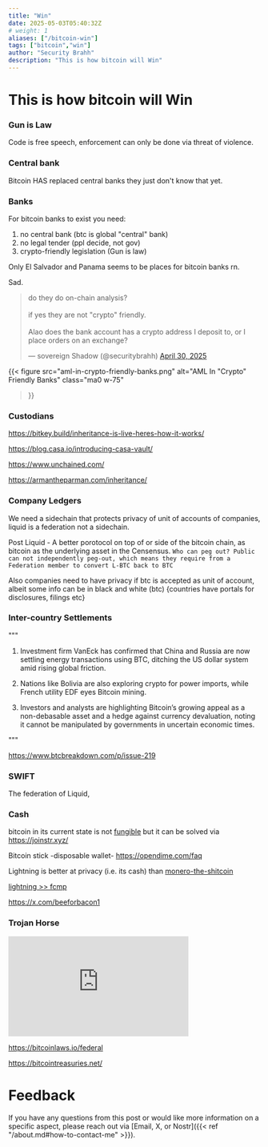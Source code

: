 ```yaml
---
title: "Win"
date: 2025-05-03T05:40:32Z
# weight: 1
aliases: ["/bitcoin-win"]
tags: ["bitcoin","win"]
author: "Security Brahh"
description: "This is how bitcoin will Win"
---
```


# This is how bitcoin will Win

### Gun is Law

Code is free speech, enforcement can only be done via threat of violence.

### Central bank

Bitcoin HAS replaced central banks they just don't know that yet.

### Banks

For bitcoin banks to exist you need: 

1. no central bank (btc is global "central" bank) 
2. no legal tender (ppl decide, not gov) 
3. crypto-friendly legislation (Gun is law)

Only El Salvador and Panama seems to be places for bitcoin banks rn.

Sad.

<blockquote class="twitter-tweet"><p lang="en" dir="ltr">do they do on-chain analysis?<br><br>if yes they are not &quot;crypto&quot; friendly. <br><br>Alao does the bank account has a crypto address I deposit to, or I place orders on an exchange?</p>&mdash; sovereign Shadow (@securitybrahh) <a href="https://twitter.com/securitybrahh/status/1917639990751944850?ref_src=twsrc%5Etfw">April 30, 2025</a></blockquote> <script async src="https://platform.twitter.com/widgets.js" charset="utf-8"></script>

{{< figure
  src="aml-in-crypto-friendly-banks.png"
  alt="AML In "Crypto" Friendly Banks"
  class="ma0 w-75"
>}}

### Custodians

https://bitkey.build/inheritance-is-live-heres-how-it-works/

https://blog.casa.io/introducing-casa-vault/

https://www.unchained.com/

https://armantheparman.com/inheritance/

### Company Ledgers

We need a sidechain that protects privacy of unit of accounts of companies, liquid is a federation not a sidechain.

Post Liquid - A better porotocol on top of or side of the bitcoin chain, as bitcoin as the underlying asset in the Censensus. 
`Who can peg out? Public can not independently peg-out, which means they require from a Federation member to convert L-BTC back to BTC`

Also companies need to have privacy if btc is accepted as unit of account, albeit some info can be in black and white (btc) {countries have portals for disclosures, filings etc} 

### Inter-country Settlements

"""

1. Investment firm VanEck has confirmed that China and Russia are now settling energy transactions using BTC, ditching the US dollar system amid rising global friction. 

2. Nations like Bolivia are also exploring crypto for power imports, while French utility EDF eyes Bitcoin mining. 

3. Investors and analysts are highlighting Bitcoin’s growing appeal as a non-debasable asset and a hedge against currency devaluation, noting it cannot be manipulated by governments in uncertain economic times.

"""

https://www.btcbreakdown.com/p/issue-219

### SWIFT

The federation of Liquid,

### Cash

bitcoin in its current state is not [fungible](https://sethforprivacy.com/posts/fungibility-graveyard/) but it can be solved via https://joinstr.xyz/

Bitcoin stick -disposable wallet- https://opendime.com/faq

Lightning is better at privacy (i.e. its cash) than [monero-the-shitcoin](https://letters.empiresec.co/p/monero-is-cash)

[lightning >> fcmp](https://primal.net/e/nevent1qqsvxmzxpty8yrgeevntw90xn2c2vlzguyerecg62fv3n6udgw35eqqq5q9n4)

https://x.com/beeforbacon1

### Trojan Horse

<iframe width="360" height="200" src="https://www.youtube.com/embed/3xH1vBuDbBA?si=leV2AYgg7BL8SamI" title="YouTube video player" frameborder="0" allow="accelerometer; autoplay; clipboard-write; encrypted-media; gyroscope; picture-in-picture; web-share" referrerpolicy="strict-origin-when-cross-origin" allowfullscreen></iframe>

https://bitcoinlaws.io/federal

https://bitcointreasuries.net/

# Feedback

If you have any questions from this post or would like more information on a specific aspect, please reach out via [Email, X, or Nostr]({{< ref "/about.md#how-to-contact-me" >}}).

<script src="https://giscus.app/client.js"
        data-repo="securitybrahh/empiresec.co"
        data-repo-id="R_kgDOOL5WwA"
        data-category="General"
        data-category-id="DIC_kwDOOL5WwM4CpBdp"
        data-mapping="pathname"
        data-strict="1"
        data-reactions-enabled="1"
        data-emit-metadata="1"
        data-input-position="top"
        data-theme="catppuccin_mocha"
        data-lang="en"
        data-loading="lazy"
        crossorigin="anonymous"
        async>
</script>
